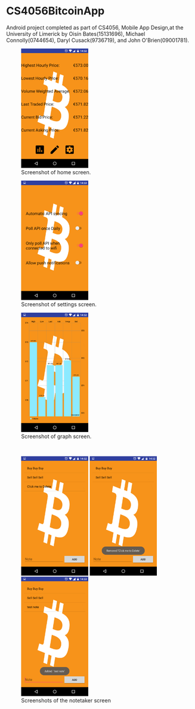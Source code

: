 # CS4056BitcoinApp

Android project completed as part of CS4056, Mobile App Design,at the University of Limerick by Oisín Bates(15131696), Michael Connolly(0744654), Daryl Cusack(9736719), and John O'Brien(09001781).


<figure>
<img src="https://github.com/oisinBates/CS4056BitcoinApp/blob/master/screenshots/homeScreen.png" width="180px" height="320px" />
<figcaption>Screenshot of home screen.</figcaption>
</figure>
<figure>
<img src="https://github.com/oisinBates/CS4056BitcoinApp/blob/master/screenshots/dummySettingsScreen.png" width="180px" height="320px" />
<figcaption>Screenshot of settings screen.</figcaption>
</figure>
<figure>
<img src="https://github.com/oisinBates/CS4056BitcoinApp/blob/master/screenshots/graph.png" width="180px" height="320px" />
<figcaption>Screenshot of graph screen.</figcaption>
</figure><br>

<figure>
<img src="https://github.com/oisinBates/CS4056BitcoinApp/blob/master/screenshots/noteTaker.png" width="180px" height="320px" />
<img src="https://github.com/oisinBates/CS4056BitcoinApp/blob/master/screenshots/noteTakerRemoveNote.png" width="180px" height="320px" />
<img src="https://github.com/oisinBates/CS4056BitcoinApp/blob/master/screenshots/noteTakerAddNote.png" width="180px" height="320px" />
<figcaption>Screenshots of the notetaker screen</figcaption>
</figure>

